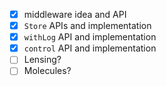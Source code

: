 * [x] middleware idea and API
* [x] `Store` APIs and implementation
* [x] `withLog` API and implementation
* [x] `control` API and implementation
* [ ] Lensing?
* [ ] Molecules?
